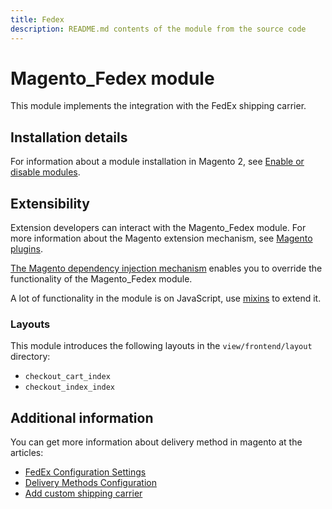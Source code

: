 ```yaml
---
title: Fedex
description: README.md contents of the module from the source code
---
```


# Magento_Fedex module

This module implements the integration with the FedEx shipping carrier.

## Installation details

For information about a module installation in Magento 2, see [Enable or disable modules](https://devdocs.magento.com/guides/v2.4/install-gde/install/cli/install-cli-subcommands-enable.html).

## Extensibility

Extension developers can interact with the Magento_Fedex module. For more information about the Magento extension mechanism, see [Magento plugins](https://developer.adobe.com/commerce/php/development/components/plugins/).

[The Magento dependency injection mechanism](https://developer.adobe.com/commerce/php/development/components/dependency-injection/) enables you to override the functionality of the Magento_Fedex module.

A lot of functionality in the module is on JavaScript, use [mixins](https://developer.adobe.com/commerce/frontend-core/javascript/mixins/) to extend it.

### Layouts

This module introduces the following layouts in the `view/frontend/layout` directory:

- `checkout_cart_index`
- `checkout_index_index`

## Additional information

You can get more information about delivery method in magento at the articles:

- [FedEx Configuration Settings](https://docs.magento.com/user-guide/shipping/fedex.html)
- [Delivery Methods Configuration](https://docs.magento.com/user-guide/configuration/sales/delivery-methods.html)
- [Add custom shipping carrier](https://developer.adobe.com/commerce/php/tutorials/frontend/custom-checkout/add-shipping-carrier/)
